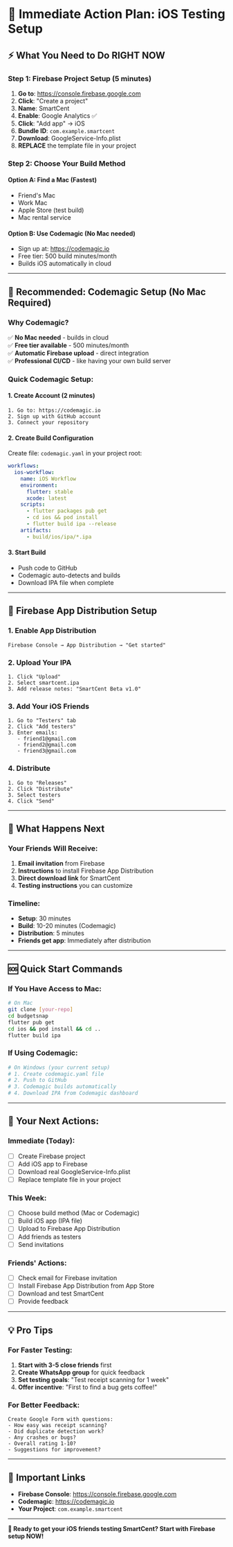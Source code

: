 # 🚀 Immediate Action Plan: iOS Testing Setup

## ⚡ **What You Need to Do RIGHT NOW**

### **Step 1: Firebase Project Setup (5 minutes)**
1. **Go to**: https://console.firebase.google.com
2. **Click**: "Create a project"
3. **Name**: SmartCent
4. **Enable**: Google Analytics ✅
5. **Click**: "Add app" → iOS
6. **Bundle ID**: `com.example.smartcent`
7. **Download**: GoogleService-Info.plist
8. **REPLACE** the template file in your project

### **Step 2: Choose Your Build Method**

#### **Option A: Find a Mac (Fastest)**
- Friend's Mac
- Work Mac
- Apple Store (test build)
- Mac rental service

#### **Option B: Use Codemagic (No Mac needed)**
- Sign up at: https://codemagic.io
- Free tier: 500 build minutes/month
- Builds iOS automatically in cloud

---

## 🎯 **Recommended: Codemagic Setup (No Mac Required)**

### **Why Codemagic?**
✅ **No Mac needed** - builds in cloud  
✅ **Free tier available** - 500 minutes/month  
✅ **Automatic Firebase upload** - direct integration  
✅ **Professional CI/CD** - like having your own build server  

### **Quick Codemagic Setup:**

#### **1. Create Account (2 minutes)**
```
1. Go to: https://codemagic.io
2. Sign up with GitHub account
3. Connect your repository
```

#### **2. Create Build Configuration**
Create file: `codemagic.yaml` in your project root:

```yaml
workflows:
  ios-workflow:
    name: iOS Workflow
    environment:
      flutter: stable
      xcode: latest
    scripts:
      - flutter packages pub get
      - cd ios && pod install
      - flutter build ipa --release
    artifacts:
      - build/ios/ipa/*.ipa
```

#### **3. Start Build**
- Push code to GitHub
- Codemagic auto-detects and builds
- Download IPA file when complete

---

## 📱 **Firebase App Distribution Setup**

### **1. Enable App Distribution**
```
Firebase Console → App Distribution → "Get started"
```

### **2. Upload Your IPA**
```
1. Click "Upload"
2. Select smartcent.ipa
3. Add release notes: "SmartCent Beta v1.0"
```

### **3. Add Your iOS Friends**
```
1. Go to "Testers" tab
2. Click "Add testers"
3. Enter emails:
   - friend1@gmail.com
   - friend2@gmail.com
   - friend3@gmail.com
```

### **4. Distribute**
```
1. Go to "Releases"
2. Click "Distribute"
3. Select testers
4. Click "Send"
```

---

## 📧 **What Happens Next**

### **Your Friends Will Receive:**
1. **Email invitation** from Firebase
2. **Instructions** to install Firebase App Distribution
3. **Direct download link** for SmartCent
4. **Testing instructions** you can customize

### **Timeline:**
- **Setup**: 30 minutes
- **Build**: 10-20 minutes (Codemagic)
- **Distribution**: 5 minutes
- **Friends get app**: Immediately after distribution

---

## 🆘 **Quick Start Commands**

### **If You Have Access to Mac:**
```bash
# On Mac
git clone [your-repo]
cd budgetsnap
flutter pub get
cd ios && pod install && cd ..
flutter build ipa
```

### **If Using Codemagic:**
```bash
# On Windows (your current setup)
# 1. Create codemagic.yaml file
# 2. Push to GitHub
# 3. Codemagic builds automatically
# 4. Download IPA from Codemagic dashboard
```

---

## 🎯 **Your Next Actions:**

### **Immediate (Today):**
- [ ] Create Firebase project
- [ ] Add iOS app to Firebase
- [ ] Download real GoogleService-Info.plist
- [ ] Replace template file in your project

### **This Week:**
- [ ] Choose build method (Mac or Codemagic)
- [ ] Build iOS app (IPA file)
- [ ] Upload to Firebase App Distribution
- [ ] Add friends as testers
- [ ] Send invitations

### **Friends' Actions:**
- [ ] Check email for Firebase invitation
- [ ] Install Firebase App Distribution from App Store
- [ ] Download and test SmartCent
- [ ] Provide feedback

---

## 💡 **Pro Tips**

### **For Faster Testing:**
1. **Start with 3-5 close friends** first
2. **Create WhatsApp group** for quick feedback
3. **Set testing goals**: "Test receipt scanning for 1 week"
4. **Offer incentive**: "First to find a bug gets coffee!"

### **For Better Feedback:**
```
Create Google Form with questions:
- How easy was receipt scanning?
- Did duplicate detection work?
- Any crashes or bugs?
- Overall rating 1-10?
- Suggestions for improvement?
```

---

## 🔗 **Important Links**

- **Firebase Console**: https://console.firebase.google.com
- **Codemagic**: https://codemagic.io
- **Your Project**: `com.example.smartcent`

---

**🚀 Ready to get your iOS friends testing SmartCent? Start with Firebase setup NOW!** 
